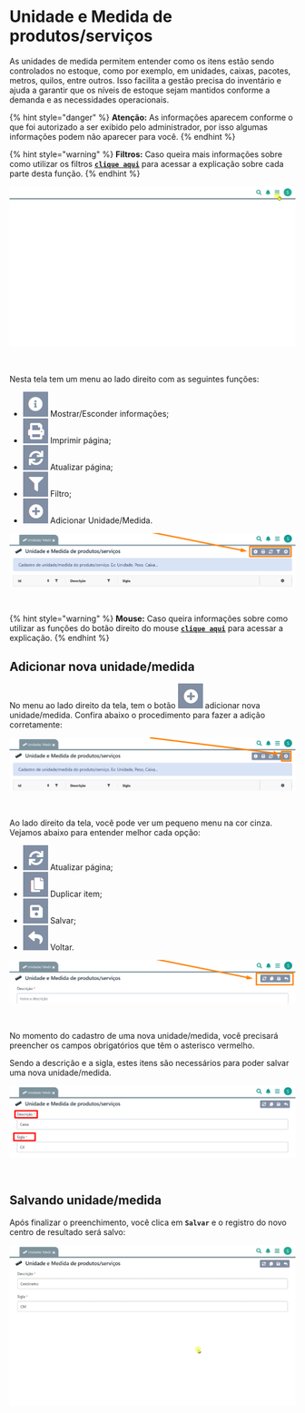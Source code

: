 # Unidade e Medida de produtos/serviços

As unidades de medida permitem entender como os itens estão sendo controlados no estoque, como por exemplo, em unidades, caixas, pacotes, metros, quilos, entre outros. Isso facilita a gestão precisa do inventário e ajuda a garantir que os níveis de estoque sejam mantidos conforme a demanda e as necessidades operacionais.

{% hint style="danger" %}
**Atenção:** As informações aparecem conforme o que foi autorizado a ser exibido pelo administrador, por isso algumas informações podem não aparecer para você.
{% endhint %}

{% hint style="warning" %}
**Filtros:** Caso queira mais informações sobre como utilizar os filtros [**`clique aqui`**](/erp-v2/primeiro_acesso/filtros.md) para acessar a explicação sobre cada parte desta função.
{% endhint %}

![](/erp-v2/assets/funcionalidades/parametrizacao/aba_unidade_medida.gif)

<br>

Nesta tela tem um menu ao lado direito com as seguintes funções:

- <img src="/erp-v2/assets/icon_exibir.png" alt="" data-size="line"> Mostrar/Esconder informações;
- <img src="/erp-v2/assets/icon_imprimir.png" alt="" data-size="line"> Imprimir página;
- <img src="/erp-v2/assets/icon_atualizar.png" alt="" data-size="line"> Atualizar página;
- <img src="/erp-v2/assets/icon_filtro.png" alt="" data-size="line"> Filtro;
- <img src="/erp-v2/assets/icon_add.png" alt="" data-size="line"> Adicionar Unidade/Medida.


![](/erp-v2/assets/funcionalidades/parametrizacao/aba_unidade_medida_menu.png)

<br>

{% hint style="warning" %}
**Mouse:** Caso queira informações sobre como utilizar as funções do botão direito do mouse [**`clique aqui`**](https://docs.gestao.plus/erp-v2/primeiro_acesso/atalhos_internos#menu-botao-direito-do-mouse) para acessar a explicação.
{% endhint %}

## Adicionar nova unidade/medida

No menu ao lado direito da tela, tem o botão <img src="/erp-v2/assets/icon_add.png" alt="" data-size="line"> adicionar nova unidade/medida. Confira abaixo o procedimento para fazer a adição corretamente:

![](/erp-v2/assets/funcionalidades/parametrizacao/aba_unidade_medida_add.png)

<br>

Ao lado direito da tela, você pode ver um pequeno menu na cor cinza. Vejamos abaixo para entender melhor cada opção:

- <img src="/erp-v2/assets/icon_atualizar.png" alt="" data-size="line"> Atualizar página;
- <img src="/erp-v2/assets/icon_duplicar.png" alt="" data-size="line"> Duplicar item;
- <img src="/erp-v2/assets/icon_salvar.png" alt="" data-size="line"> Salvar;
- <img src="/erp-v2/assets/icon_voltar.png" alt="" data-size="line"> Voltar.

![](/erp-v2/assets/funcionalidades/parametrizacao/aba_unidade_medida_add_menu.png)

<br>

No momento do cadastro de uma nova unidade/medida, você precisará preencher os campos obrigatórios que têm o asterisco vermelho. 

Sendo a descrição e a sigla, estes itens são necessários para poder salvar uma nova unidade/medida.

![](/erp-v2/assets/funcionalidades/parametrizacao/aba_unidade_medida_add_unidade_medida.png)

<br>

## Salvando unidade/medida

Após finalizar o preenchimento, você clica em **`Salvar`** e o registro do novo centro de resultado será salvo:

![](/erp-v2/assets/funcionalidades/parametrizacao/aba_unidade_medida_add_salvar.gif)

<br>